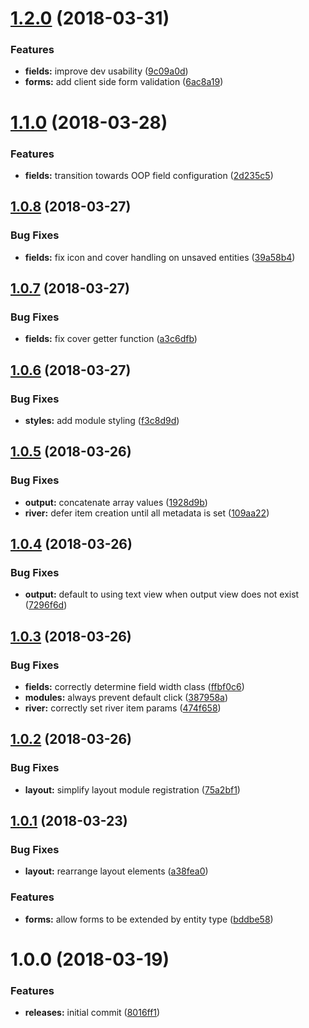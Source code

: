<a name="1.2.0"></a>
# [1.2.0](https://github.com/hypeJunctionPro/Elgg3-hypePost/compare/1.1.0...1.2.0) (2018-03-31)


### Features

* **fields:** improve dev usability ([9c09a0d](https://github.com/hypeJunctionPro/Elgg3-hypePost/commit/9c09a0d))
* **forms:** add client side form validation ([6ac8a19](https://github.com/hypeJunctionPro/Elgg3-hypePost/commit/6ac8a19))



<a name="1.1.0"></a>
# [1.1.0](https://github.com/hypeJunctionPro/Elgg3-hypePost/compare/1.0.8...1.1.0) (2018-03-28)


### Features

* **fields:** transition towards OOP field configuration ([2d235c5](https://github.com/hypeJunctionPro/Elgg3-hypePost/commit/2d235c5))



<a name="1.0.8"></a>
## [1.0.8](https://github.com/hypeJunctionPro/Elgg3-hypePost/compare/1.0.7...1.0.8) (2018-03-27)


### Bug Fixes

* **fields:** fix icon and cover handling on unsaved entities ([39a58b4](https://github.com/hypeJunctionPro/Elgg3-hypePost/commit/39a58b4))



<a name="1.0.7"></a>
## [1.0.7](https://github.com/hypeJunctionPro/Elgg3-hypePost/compare/1.0.6...1.0.7) (2018-03-27)


### Bug Fixes

* **fields:** fix cover getter function ([a3c6dfb](https://github.com/hypeJunctionPro/Elgg3-hypePost/commit/a3c6dfb))



<a name="1.0.6"></a>
## [1.0.6](https://github.com/hypeJunctionPro/Elgg3-hypePost/compare/1.0.5...1.0.6) (2018-03-27)


### Bug Fixes

* **styles:** add module styling ([f3c8d9d](https://github.com/hypeJunctionPro/Elgg3-hypePost/commit/f3c8d9d))



<a name="1.0.5"></a>
## [1.0.5](https://github.com/hypeJunctionPro/Elgg3-hypePost/compare/1.0.4...1.0.5) (2018-03-26)


### Bug Fixes

* **output:** concatenate array values ([1928d9b](https://github.com/hypeJunctionPro/Elgg3-hypePost/commit/1928d9b))
* **river:** defer item creation until all metadata is set ([109aa22](https://github.com/hypeJunctionPro/Elgg3-hypePost/commit/109aa22))



<a name="1.0.4"></a>
## [1.0.4](https://github.com/hypeJunctionPro/Elgg3-hypePost/compare/1.0.3...1.0.4) (2018-03-26)


### Bug Fixes

* **output:** default to using text view when output view does not exist ([7296f6d](https://github.com/hypeJunctionPro/Elgg3-hypePost/commit/7296f6d))



<a name="1.0.3"></a>
## [1.0.3](https://github.com/hypeJunctionPro/Elgg3-hypePost/compare/1.0.2...1.0.3) (2018-03-26)


### Bug Fixes

* **fields:** correctly determine field width class ([ffbf0c6](https://github.com/hypeJunctionPro/Elgg3-hypePost/commit/ffbf0c6))
* **modules:** always prevent default click ([387958a](https://github.com/hypeJunctionPro/Elgg3-hypePost/commit/387958a))
* **river:** correctly set river item params ([474f658](https://github.com/hypeJunctionPro/Elgg3-hypePost/commit/474f658))



<a name="1.0.2"></a>
## [1.0.2](https://github.com/hypeJunctionPro/Elgg3-hypePost/compare/1.0.1...1.0.2) (2018-03-26)


### Bug Fixes

* **layout:** simplify layout module registration ([75a2bf1](https://github.com/hypeJunctionPro/Elgg3-hypePost/commit/75a2bf1))



<a name="1.0.1"></a>
## [1.0.1](https://github.com/hypeJunctionPro/Elgg3-hypePost/compare/1.0.0...1.0.1) (2018-03-23)


### Bug Fixes

* **layout:** rearrange layout elements ([a38fea0](https://github.com/hypeJunctionPro/Elgg3-hypePost/commit/a38fea0))


### Features

* **forms:** allow forms to be extended by entity type ([bddbe58](https://github.com/hypeJunctionPro/Elgg3-hypePost/commit/bddbe58))



<a name="1.0.0"></a>
# 1.0.0 (2018-03-19)


### Features

* **releases:** initial commit ([8016ff1](https://github.com/hypeJunctionPro/Elgg3-hypePost/commit/8016ff1))



